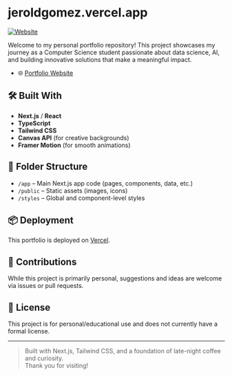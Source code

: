 # jeroldgomez.vercel.app

[![Website](https://img.shields.io/badge/website-live-blue?style=flat-square&logo=vercel)](https://jeroldgomez.vercel.app)

Welcome to my personal portfolio repository! This project showcases my journey as a Computer Science student passionate about data science, AI, and building innovative solutions that make a meaningful impact.

- 🌐 [Portfolio Website](https://jeroldgomez.vercel.app)

## 🛠️ Built With

- **Next.js** / **React**
- **TypeScript**
- **Tailwind CSS**
- **Canvas API** (for creative backgrounds)
- **Framer Motion** (for smooth animations)

## 📂 Folder Structure

- `/app` – Main Next.js app code (pages, components, data, etc.)
- `/public` – Static assets (images, icons)
- `/styles` – Global and component-level styles

## 📦 Deployment

This portfolio is deployed on [Vercel](https://vercel.com).

## 🤝 Contributions

While this project is primarily personal, suggestions and ideas are welcome via issues or pull requests.

## 📜 License

This project is for personal/educational use and does not currently have a formal license.

---

> Built with Next.js, Tailwind CSS, and a foundation of late-night coffee and curiosity.  
> Thank you for visiting!
